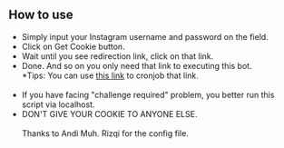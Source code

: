 <b><h2>How to use</h2></b>
- Simply input your Instagram username and password on the field.
- Click on Get Cookie button.
- Wait until you see redirection link, click on that link.
- Done. And so on you only need that link to executing this bot.
<br>*Tips:  You can use <a href="https://cron-job.org/en/">this link</a> to cronjob that link.
<br><br>
- If you have facing "challenge required" problem, you better run this script via localhost.
- DON'T GIVE YOUR COOKIE TO ANYONE ELSE.
<br><br>
Thanks to Andi Muh. Rizqi for the config file.
